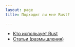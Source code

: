 ```yaml
---
layout: page
title: Подходит ли мне Rust?

---
```


- [Кто использует Rust](/adopters.html)
- [Статьи (размышления)](/thoughts.html)
